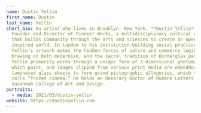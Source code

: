 ```yaml
---
name: Dustin Yellin
first_name: Dustin
last_name: Yellin
short_bio: An artist who lives in Brooklyn, New York, **Dustin Yellin** is the
  Founder and Director of Pioneer Works, a multidisciplinary cultural center
  that builds community through the arts and sciences to create an open and
  inspired world. In tandem to his institution-building social practice,
  Yellin’s artwork makes the hidden forces of nature and commerce legible.
  Drawing on both modernism, and the sacral tradition of Hinterglas painting,
  Yellin primarily works through a unique form of 3-dimensional photomontage, in
  which paint, and images clipped from various print media are embedded within
  laminated glass sheets to form grand pictographic allegories, which the artist
  calls “frozen cinema.” He holds an Honorary Doctor of Humane Letters from the
  Savannah College of Art and Design.
portraits:
  - media: 2021/03/dustin-yellin
website: https://dustinyellin.com
---
```

